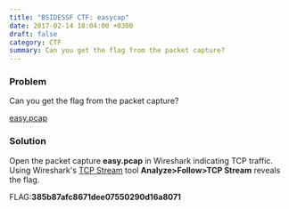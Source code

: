 ```yaml
---
title: "BSIDESSF CTF: easycap"
date: 2017-02-14 18:04:00 +0300
draft: false
category: CTF
summary: Can you get the flag from the packet capture?
---
```

### Problem

Can you get the flag from the packet capture?

[easy.pcap](https://github.com/ctfs/write-ups-2017/blob/master/bsidessf-ctf-2017/forensics/easycap-40/easycap.pcap)

### Solution

Open the packet capture __easy.pcap__ in Wireshark indicating TCP traffic. Using Wireshark's [TCP Stream](https://www.wireshark.org/docs/wsug_html_chunked/ChAdvFollowTCPSection.html) tool __Analyze>Follow>TCP Stream__ reveals the flag.

FLAG:__385b87afc8671dee07550290d16a8071__
